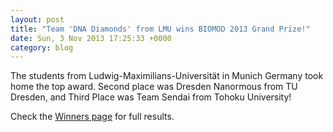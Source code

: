 ```yaml
---
layout: post
title: "Team 'DNA Diamonds' from LMU wins BIOMOD 2013 Grand Prize!"
date: Sun, 3 Nov 2013 17:25:33 +0000
category: blog
---
```



The students from Ludwig-Maximilians-Universität in Munich Germany took home the top award. Second place was Dresden Nanormous from TU Dresden, and Third Place was Team Sendai from Tohoku University!

<!--more-->

Check the [Winners page](/pages/winners) for full results.
